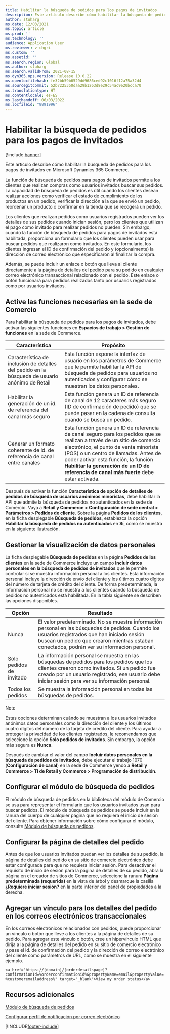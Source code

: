 ```yaml
---
title: Habilitar la búsqueda de pedidos para los pagos de invitados
description: Este artículo describe cómo habilitar la búsqueda de pedidos para los pagos de invitados en Microsoft Dynamics 365 Commerce.
author: stuharg
ms.date: 12/03/2021
ms.topic: article
ms.prod: ''
ms.technology: ''
audience: Application User
ms.reviewer: v-chgri
ms.custom: ''
ms.assetid: ''
ms.search.region: Global
ms.author: stuharg
ms.search.validFrom: 2021-08-15
ms.dyn365.ops.version: Release 10.0.22
ms.openlocfilehash: fe32bb59b6529dd9686ced92c1016f12a75a32d4
ms.sourcegitcommit: 52b7225350daa29b1263d8e29c54ac9e20bcca70
ms.translationtype: HT
ms.contentlocale: es-ES
ms.lasthandoff: 06/03/2022
ms.locfileid: "8891996"
---
```

# <a name="enable-order-lookup-for-guest-checkouts"></a>Habilitar la búsqueda de pedidos para los pagos de invitados

[!include [banner](includes/banner.md)]

Este artículo describe cómo habilitar la búsqueda de pedidos para los pagos de invitados en Microsoft Dynamics 365 Commerce.

La función de búsqueda de pedidos para pagos de invitados permite a los clientes que realizan compras como usuarios invitados buscar sus pedidos. La capacidad de búsqueda de pedidos es útil cuando los clientes desean realizar acciones como verificar el estado de cumplimiento de los productos en un pedido, verificar la dirección a la que se envió un pedido, reordenar un producto o confirmar en la tienda que se recogerá un pedido.

Los clientes que realizan pedidos como usuarios registrados pueden ver los detalles de sus pedidos cuando inician sesión, pero los clientes que utilizan el pago como invitado para realizar pedidos no pueden. Sin embargo, cuando la función de búsqueda de pedidos para pagos de invitados está habilitada, proporciona un formulario que los clientes pueden usar para buscar pedidos que realizaron como invitados. En este formulario, los clientes ingresan el ID de confirmación del pedido y (opcionalmente) la dirección de correo electrónico que especificaron al finalizar la compra.

Además, se puede incluir un enlace o botón que lleva al cliente directamente a la página de detalles del pedido para su pedido en cualquier correo electrónico transaccional relacionado con el pedido. Este enlace o botón funcionará para pedidos realizados tanto por usuarios registrados como por usuarios invitados.

## <a name="turn-on-necessary-features-in-commerce-headquarters"></a>Active las funciones necesarias en la sede de Comercio

Para habilitar la búsqueda de pedidos para los pagos de invitados, debe activar las siguientes funciones en **Espacios de trabajo \> Gestión de funciones** en la sede de Commerce.

| Característica | Propósito |
|---------|---------|
| Característica de inclusión de detalles del pedido en la búsqueda de usuario anónimo de Retail | Esta función expone la interfaz de usuario en los parámetros de Commerce que le permite habilitar la API de búsqueda de pedidos para usuarios no autenticados y configurar cómo se muestran los datos personales. |
| Habilitar la generación de un id. de referencia del canal más seguro | Esta función genera un ID de referencia de canal de 12 caracteres más seguro (ID de confirmación de pedido) que se puede pasar en la cadena de consulta cuando se busca un pedido. |
| Generar un formato coherente de id. de referencia de canal entre canales | Esta función genera un ID de referencia de canal seguro para los pedidos que se realizan a través de un sitio de comercio electrónico, el punto de venta minorista (POS) o un centro de llamadas. Antes de poder activar esta función, la función **Habilitar la generación de un ID de referencia de canal más fuerte** debe estar activada. |

Después de activar la función **Característica de opción de detalles de pedidos de búsqueda de usuarios anónimos minoristas**, debe habilitar la API que admite la búsqueda de pedidos no autenticados en la sede de Comercio. Vaya a **Retail y Commerce \> Configuración de sede central \> Parámetros \> Pedidos de cliente**. Sobre la página **Pedidos de los clientes**, en la ficha desplegable **Búsqueda de pedidos**, establezca la opción **Habilitar la búsqueda de pedidos no autenticados** en **Sí**, como se muestra en la siguiente ilustración.

## <a name="manage-the-display-of-personal-data"></a>Gestionar la visualización de datos personales

La ficha desplegable **Búsqueda de pedidos** en la página **Pedidos de los clientes** en la sede de Commerce incluye un campo **Incluir datos personales en la búsqueda de pedidos de invitados** que le permite controlar si se muestra información personal a los clientes. Esta información personal incluye la dirección de envío del cliente y los últimos cuatro dígitos del número de tarjeta de crédito del cliente. De forma predeterminada, la información personal no se muestra a los clientes cuando la búsqueda de pedidos no autenticados está habilitada. En la tabla siguiente se describen las opciones disponibles.

| Opción | Resultado |
|--------|--------|
| Nunca | El valor predeterminado. No se muestra información personal en las búsquedas de pedidos. Cuando los usuarios registrados que han iniciado sesión buscan un pedido que crearon mientras estaban conectados, podrán ver su información personal. |
| Solo pedidos de invitado | La información personal se muestra en las búsquedas de pedidos para los pedidos que los clientes crearon como invitados. Si un pedido fue creado por un usuario registrado, ese usuario debe iniciar sesión para ver su información personal. |
| Todos los pedidos | Se muestra la información personal en todas las búsquedas de pedidos. |

> [!NOTE]
> Estas opciones determinan cuándo se muestran a los usuarios invitados anónimos datos personales como la dirección del cliente y los últimos cuatro dígitos del número de la tarjeta de crédito del cliente. Para ayudar a proteger la privacidad de los clientes registrados, le recomendamos que seleccione la opción **Solo pedidos de invitados**. Sin embargo, la opción más segura es **Nunca**.

Después de cambiar el valor del campo **Incluir datos personales en la búsqueda de pedidos de invitados**, debe ejecutar el trabajo 1070 (**Configuración de canal**) en la sede de Commerce yendo a **Retail y Commerce \> TI de Retail y Commerce \> Programación de distribución**.

## <a name="configure-the-order-lookup-module"></a>Configurar el módulo de búsqueda de pedidos

El módulo de búsqueda de pedidos en la biblioteca del módulo de Comercio se usa para representar el formulario que los usuarios invitados usan para buscar pedidos. El módulo de búsqueda de pedidos se puede incluir en la ranura del cuerpo de cualquier página que no requiera el inicio de sesión del cliente. Para obtener información sobre cómo configurar el módulo, consulte [Módulo de búsqueda de pedidos](order-lookup-module.md).

## <a name="configure-the-order-details-page"></a>Configurar la página de detalles del pedido

Antes de que los usuarios invitados puedan ver los detalles de su pedido, la página de detalles del pedido en su sitio de comercio electrónico debe estar configurada para que no requiera iniciar sesión. Para desactivar el requisito de inicio de sesión para la página de detalles de su pedido, abra la página en el creador de sitios de Commerce, seleccione la ranura **Página predeterminada (requerida)** en la vista de árbol y desmarque la casilla **¿Requiere iniciar sesión?** en la parte inferior del panel de propiedades a la derecha.

## <a name="add-a-link-to-order-details-in-transactional-emails"></a>Agregar un vínculo para los detalles del pedido en los correos electrónicos transaccionales

En los correos electrónicos relacionados con pedidos, puede proporcionar un vínculo o botón que lleve a los clientes a la página de detalles de su pedido. Para agregar este vínculo o botón, cree un hipervínculo HTML que dirija a la página de detalles del pedido en su sitio de comercio electrónico y pase el id. de confirmación del pedido y la dirección de correo electrónico del cliente como parámetros de URL, como se muestra en el siguiente ejemplo.

`<a href="https://[domain]/[orderdetailspage]?confirmationId=%orderconfirmationid%&propertyName=email&propertyValue=%customeremailaddress%" target="_blank">View my order status</a>`

## <a name="additional-resources"></a>Recursos adicionales

[Módulo de búsqueda de pedidos](order-lookup-module.md)

[Configurar perfil de notificación por correo electrónico](email-notification-profiles.md)

[!INCLUDE[footer-include](../includes/footer-banner.md)]
